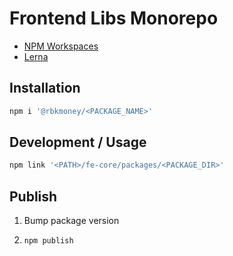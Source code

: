 # Frontend Libs Monorepo

-   [NPM Workspaces](https://docs.npmjs.com/cli/v7/using-npm/workspaces)
-   [Lerna](https://github.com/lerna/lerna)

## Installation

```sh
npm i '@rbkmoney/<PACKAGE_NAME>'
```

## Development / Usage

```sh
npm link '<PATH>/fe-core/packages/<PACKAGE_DIR>'
```

## Publish

1.  Bump package version
2.  ```sh
    npm publish
    ```
